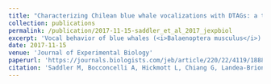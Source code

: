 ```yaml
---
title: "Characterizing Chilean blue whale vocalizations with DTAGs: a test of using tag accelerometers for caller identification"
collection: publications
permalink: /publication/2017-11-15-saddler_et_al_2017_jexpbiol
excerpt: 'Vocal behavior of blue whales (<i>Balaenoptera musculus</i>) in the Gulf of Corcovado, Chile, was analysed using both audio and accelerometer data from digital acoustic recording tags (DTAGs). Over the course of three austral summers (2014, 2015 and 2016), seventeen tags were deployed, yielding 124h of data. We report the occurrence of Southeast Pacific type 2 (SEP2) calls, which exhibit peak frequencies, durations and timing consistent with previous recordings made using towed and moored hydrophones. We also describe tonal downswept (D) calls, which have not been previously described for this population. As being able to accurately assign vocalizations to individual whales is fundamental for studying communication and for estimating population densities from call rates, we further examine the feasibility of using high-resolution DTAG accelerometers to identify low-frequency calls produced by tagged blue whales. We cross- correlated acoustic signals with simultaneous tri-axial accelerometer readings in order to analyse the phase match as well as the amplitude of accelerometer signals associated with low-frequency calls, which provides a quantitative method of determining if a call is associated with a detectable acceleration signal. Our results suggest that vocalizations from nearby individuals are also capable of registering accelerometer signals in the tagged whale’s DTAG record. We cross-correlate acceleration vectors between calls to explore the possibility of using signature acceleration patterns associated with sounds produced within the tagged whale as a new method of identifying which accelerometer-detectable calls originate from the tagged animal.'
date: 2017-11-15
venue: 'Journal of Experimental Biology'
paperurl: 'https://journals.biologists.com/jeb/article/220/22/4119/18884'
citation: 'Saddler M, Bocconcelli A, Hickmott L, Chiang G, Landea-Briones R, Bahamonde P, Howes G, Segre P, Sayigh (2017). &quot;Characterizing Chilean blue whale vocalizations with DTAGs: a test of using tag accelerometers for caller identification.&quot; <i>Journal of Experimental Biology</i> 220, 4119-4129. [PDF](http://msaddler.github.io/files/saddler_et_al_2017_jexpbiol.pdf).'
---
```


